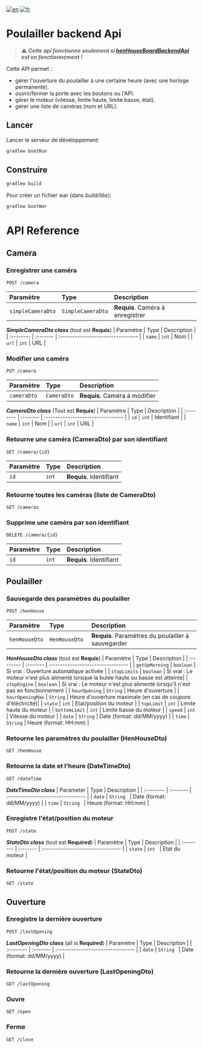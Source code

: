 [![en](https://img.shields.io/badge/lang-en-ab4b52.svg)](https://github.com/tlebigre/henHouseBackendApi/blob/main/README.md)
[![fr](https://img.shields.io/badge/lang-fr-318ce7.svg)](https://github.com/tlebigre/henHouseBackendApi/blob/main/README.fr.md)

# Poulailler backend Api

> :warning: ***Cette api fonctionne seulement si [henHouseBoardBackendApi](https://github.com/tlebigre/henHouseBoardBackendApi) est en fonctionnement !***

Cette API permet :
* gérer l'ouverture du poulailler à une certaine heure (avec une horloge permanente).
* ouvrir/fermer la porte avec les boutons ou l'API.
* gérer le moteur (vitesse, limite haute, limite basse, état).
* gérer une liste de caméras (nom et URL).

## Lancer

Lancer le serveur de développement:

```bash
gradlew bootRun
```

## Construire

```bash
gradlew build
```

Pour créer un fichier war (dans *build/libs*):
```bash
gradlew bootWar
```


# API Reference
## Camera
### Enregistrer une caméra
```http
POST /camera
```
| Paramètre | Type | Description |
| :-------- | :------- | :------------------------- |
|  `simpleCameraDto`  |  `SimpleCameraDto`  |  **Requis**. Caméra à enregistrer |

***SimpleCameraDto class*** (tout est **Requis**)
| Paramètre | Type | Description |
| :-------- | :------- | :-------------------------------- |
|  `name`  |  `int`  |  Nom |
|  `url`  |  `int`  |  URL |
### Modifier une caméra
```http
PUT /camera
```
| Paramètre | Type | Description |
| :-------- | :------- | :-------------------------------- |
|  `cameraDto`  |  `CameraDto`  |  **Requis**. Caméra à modifier |

***CameraDto class*** (Tout est **Requis**)
| Paramètre | Type | Description |
| :-------- | :------- | :-------------------------------- |
|  `id`  |  `int`  |  Identifiant |
|  `name`  |  `int`  |  Nom |
|  `url`  |  `int`  |  URL |

### Retourne une caméra (CameraDto) par son identifiant
```http
GET /camera/{id}
```
| Paramètre | Type | Description |
| :-------- | :------- | :-------------------------------- |
|  `id`  |  `int`  |  **Requis**. Identifiant |

### Retourne toutes les caméras (liste de CameraDto)
```http
GET /cameras
```
### Supprime une caméra par son identifiant
```http
DELETE /camera/{id}
```
| Paramètre | Type | Description |
| :-------- | :------- | :------------------------- |
|  `id`  |  `int`  |  **Requis**. Identifiant|

## Poulailler
### Sauvegarde des paramètres du poulailler
```http
POST /henHouse
```
| Paramètre | Type | Description |
| :-------- | :------- | :------------------------- |
|  `henHouseDto`  |  `HenHouseDto `  |  **Requis**. Paramètres du poulailler à sauvegarder |

***HenHouseDto class*** (tout est **Requis**)
| Paramètre | Type | Description |
| :-------- | :------- | :-------------------------------- |
|  `getUpMorning`  |  `boolean` | Si vrai : Ouverture automatique activée |
|  `stopLimits`  |  `boolean` | Si vrai : Le moteur n'est plus alimenté lorsque la butée haute ou basse est atteinte|
|  `stopEngine`  |  `boolean` | Si vrai : Le moteur n'est plus alimenté lorsqu'il n'est pas en fonctionnement |
|  `hourOpening`  |  `String` | Heure d'ouverture |
|  `hourOpeningMax`  |  `String` | Heure d'ouverture maximale (en cas de coupure d'éléctricité)|
|  `state`  |  `int` | Etat/position du moteur |
|  `topLimit`  |  `int` | Limite haute du moteur |
|  `bottomLimit`  |  `int` | Limite basse du moteur |
|  `speed`  |  `int` | Vitesse du moteur |
|  `date`  |  `String` | Date (format: dd/MM/yyyy) |
|  `time`  |  `String` | Heure (format: HH:mm) |

### Retourne les paramètres du poulailler (HenHouseDto)
```http
GET /henHouse
```

### Retourne la date et l'heure (DateTimeDto)
```http
GET /dateTime
```
***DateTimeDto class***
| Parameter | Type | Description |
| :-------- | :------- | :-------------------------------- |
|  `date`  |  `String ` | Date (format: dd/MM/yyyy) |
|  `time`  |  `String ` | Heure (format: HH:mm) |

### Enregistre l'état/position du moteur
```http
POST /state
```
***StateDto class*** (tout est **Required**)
| Paramètre | Type | Description |
| :-------- | :------- | :-------------------------------- |
|  `state`  |  `int ` | Etat du moteur |

### Retourne l'état/position du moteur (StateDto)
```http
GET /state
```
## Ouverture
### Enregistre la dernière ouverture
```http
POST /lastOpening
```
***LastOpeningDto class*** (all is **Required**)
| Paramètre | Type | Description |
| :-------- | :------- | :-------------------------------- |
|  `date`  |  `String ` | Date (format: dd/MM/yyyy) |

### Retourne la dernière ouverture (LastOpeningDto)
```http
GET /lastOpening
```

### Ouvre
```http
GET /open
```

### Ferme
```http
GET /close
```


